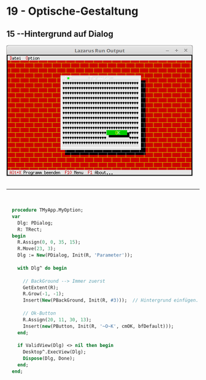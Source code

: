 # 19 - Optische-Gestaltung
## 15 --Hintergrund auf Dialog

<img src="image.png" alt="Selfhtml"><br><br>

<hr><br>





```pascal
  procedure TMyApp.MyOption;
  var
    Dlg: PDialog;
    R: TRect;
  begin
    R.Assign(0, 0, 35, 15);
    R.Move(23, 3);
    Dlg := New(PDialog, Init(R, 'Parameter'));

    with Dlg^ do begin

      // BackGround --> Immer zuerst
      GetExtent(R);
      R.Grow(-1, -1);
      Insert(New(PBackGround, Init(R, #3)));  // Hintergrund einfügen.

      // Ok-Button
      R.Assign(20, 11, 30, 13);
      Insert(new(PButton, Init(R, '~O~K', cmOK, bfDefault)));
    end;

    if ValidView(Dlg) <> nil then begin
      Desktop^.ExecView(Dlg);
      Dispose(Dlg, Done);
    end;
  end;
```


